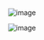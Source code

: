 #

![image](https://user-images.githubusercontent.com/11763399/158019633-9626a5f4-1bf9-4591-8e71-ba064093ecfe.png)

![image](https://user-images.githubusercontent.com/11763399/158019675-cbd73c4f-ab1e-436c-bd27-373b679ca80d.png)
